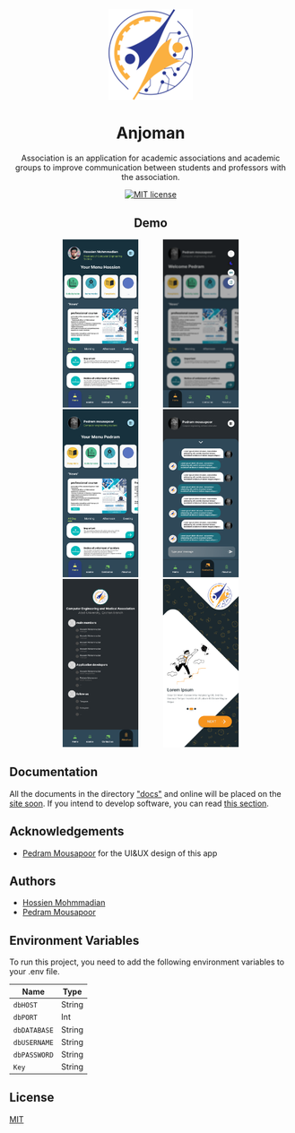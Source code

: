 <div align="center">
  <img src="assets/images/anjomanlogo.png" alt="Anjoman Logo" style="width: 150px; padding: 0 20px;">
  <h1>Anjoman</h1>
  <p>Association is an application for academic associations and academic groups to improve communication between students and professors with the association.</p>
</div>
<div align="center">

[![MIT license](https://img.shields.io/badge/License-MIT-blue.svg)](/LICENSE)

## Demo

<img src="docs/Views(UI)/images/Home_Admin.png" alt="Anjoman Logo" style="height: 300px; padding: 0 20px;">
<img src="docs/Views(UI)/images/menu-1.png" alt="Anjoman Logo" style="height: 300px; padding: 0 20px;">
<img src="docs/Views(UI)/images/Home_Student.png" alt="Anjoman Logo" style="height: 300px; padding: 0 20px;">
<img src="docs/Views(UI)/images/new(Contact us).png" alt="Anjoman Logo" style="height: 300px; padding: 0 20px;">
<img src="docs/Views(UI)/images/new(Contact us)-1.png" alt="Anjoman Logo" style="height: 300px; padding: 0 20px;">
<img src="docs/Views(UI)/images/Welcome-2.png" alt="Anjoman Logo" style="height: 300px; padding: 0 20px;">
</div>
<!-- <img src="assets/images/huntalogo_text.png" alt="Anjoman Logo" width="200"> -->

## Documentation
All the documents in the directory ["docs"](/docs/readme.md) and online will be placed on the [site soon](https://github.com/HossienHunTa/anjoman-application). If you intend to develop software, you can read  [this section](/docs/dev.md).

## Acknowledgements

 - [Pedram Mousapoor](https://www.linkedin.com/in/pedram-mousapoor-92a940261/) for the UI&UX design of this app


## Authors

- [Hossien Mohmmadian](https://www.github.com/hossienhunta)
- [Pedram Mousapoor](https://www.linkedin.com/in/pedram-mousapoor-92a940261/)





## Environment Variables

To run this project, you need to add the following environment variables to your .env file.

| Name             | Type                                                                 |
| ----------------- | ------------------------------------------------------------------ |
| `dbHOST` | String |
| `dbPORT` | Int |
| `dbDATABASE` | String |
| `dbUSERNAME` | String |
| `dbPASSWORD` | String |
| `Key` | String |

## License

[MIT](https://choosealicense.com/licenses/mit/)






